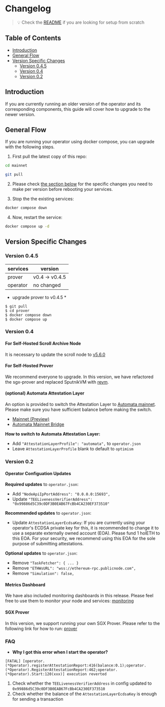 # Changelog

>
> 💡 Check the [README](./README.md) if you are looking for setup from scratch
>

## Table of Contents <!-- omit in toc -->
- [Introduction](#introduction)
- [General Flow](#general-flow)
- [Version Specific Changes](#version-specific-changes)
  - [Version 0.4.5](#version-045)
  - [Version 0.4](#version-04)
  - [Version 0.2](#version-02)


## Introduction
If you are currently running an older version of the operator and its corresponding components, this guide will cover how to upgrade to the newer version.

## General Flow
If you are running your operator using docker compose, you can upgrade with the following steps.

1. First pull the latest copy of this repo:

```bash
cd mainnet

git pull
```

2. Please check [the section below](#version-specific-changes) for the specific changes you need to make per version before rebooting your services.

3. Stop the the existing services:

```bash
docker compose down
```

4. Now, restart the service:
```bash
docker compose up -d
```


## Version Specific Changes


### Version 0.4.5

| services | version        | 
|----------|----------------|
| prover   | v0.4 -> v0.4.5 |
| operator | no changed     |

* upgrade prover to v0.4.5 *
```
$ git pull
$ cd prover
$ docker compose down
$ docker compose up
```

### Version 0.4

#### For Self-Hosted Scroll Archive Node

It is necessary to update the scroll node to [v5.6.0](https://github.com/scroll-tech/go-ethereum/releases/tag/scroll-v5.6.0)  


#### For Self-Hosted Prover

We recommend everyone to upgrade. In this version, we have refactored the sgx-prover and replaced SputnikVM with [revm](https://github.com/scroll-tech/revm).  


#### (optional) Automata Attestation Layer

An option is provided to switch the Attestation Layer to [Automata mainnet](https://explorer.ata.network).
Please make sure you have sufficient balance before making the switch. 

* [Mainnet (Preview)](https://docs.ata.network/protocol/mainnet-preview)
* [Automata Mainnet Bridge](https://bridge.ata.network/)


**How to switch to Automata Attestation Layer:**
* Add `"AttestationLayerProfile": "automata",` to `operator.json`
* Leave `AttestationLayerProfile` blank to default to `optimism`



### Version 0.2

#### Operator Configuation Updates <!-- omit in toc -->

**Required updates** to `operator.json`:
- Add `"NodeApiIpPortAddress": "0.0.0.0:15693",`
- Update `"TEELivenessVerifierAddress": "0x99886d5C39c0DF3B0EAB67FcBb4CA230EF373510"`

**Recommended updates** to `operator.json`: <!-- omit in toc -->
- Update `AttestationLayerEcdsaKey`: If you are currently using your operator's ECDSA private key for this, it is recommended to change it to use a separate externally owned account (EOA). Please fund 1 holETH to this EOA. For your security, we recommend using this EOA for the sole purpose of submitting attestations.


**Optional updates** to `operator.json`: <!-- omit in toc -->
- Remove `"TaskFetcher": { ... }`
- Remove `"ETHWsURL": "wss://ethereum-rpc.publicnode.com", `
- Remove `"Simulation": false,`

#### Metrics Dashboard <!-- omit in toc -->

We have also included monitoring dashboards in this release. Please feel free to use them to monitor your node and services: [monitoring](../monitoring)

#### SGX Prover <!-- omit in toc -->

In this version, we support running your own SGX Prover. Please refer to the following link for how to run: [prover](../prover)

### FAQ

* **Why I got this error when I start the operator?**

```
[FATAL] [operator.(*Operator).registerAttestationReport:416(balance:0.1);operator.(*Operator).RegisterAttestationReport:462;operator.(*Operator).Start:120(xxx)] execution reverted
```

1. Check whether the `TEELivenessVerifierAddress` in config updated to `0x99886d5C39c0DF3B0EAB67FcBb4CA230EF373510`
2. Check whether the balance of the `AttestationLayerEcdsaKey` is enough for sending a transaction